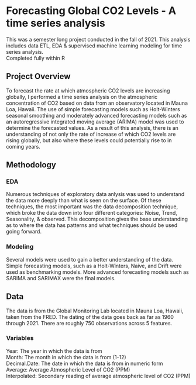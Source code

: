# Forecasting Global CO2 Levels - A time series analysis

This was a semester long project conducted in the fall of 2021. This analysis includes data ETL, EDA & supervised machine learning modeling for time series analysis.    
Completed fully within R

## Project Overview
To forecast the rate at which atmospheric CO2 levels are increasing globally, I performed a
time series analysis on the atmospheric concentration of CO2 based on data from an observatory located
in Mauna Loa, Hawaii. The use of simple forecasting models such as Holt-Winters seasonal smoothing and
moderately advanced forecasting models such as an autoregressive integrated moving average (ARIMA)
model was used to determine the forecasted values. As a result of this analysis, there is an
understanding of not only the rate of increase of which CO2 levels are rising globally, but also where these
levels could potentially rise to in coming years.

## Methodology

### EDA
Numerous techniques of exploratory data anlysis was used to understand the data more deeply than what is seen on the surface. Of these techniques, the most important was the data decomposition technique, which broke the data down into four different categories: Noise, Trend, Seasonality, & observed. This decomposition gives the base understanding as to where the data has patterns and what techniques should be used going forward. 

### Modeling
Several models were used to gain a better understanding of the data. 
Simple forecasting models, such as a Holt-Winters, Naive, and Drift were used as benchmarking models.
More advanced forecasting models such as SARIMA and SARIMAX were the final models. 

## Data
The data is from the Global Monitoring Lab located in Mauna Loa, Hawaii, taken from the FRED. The dating of the data goes back as far as 1960 through 2021. There are roughly 750 observations across 5 features. 

### Variables
Year: The year in which the data is from  
Month: The month in which the data is from (1-12)  
Decimal.Date: The date in which the data is from in numeric form  
Average: Average Atmospheric Level of CO2 (PPM)  
Interpolated: Secondary reading of average atmospheric level of CO2 (PPM)  
